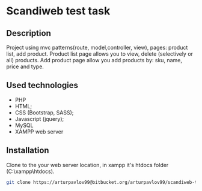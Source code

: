 # Scandiweb test task

## Description

Project using mvc patterns(route, model,controller, view), pages: product list, add product. Product list page allows you to view, delete (selectively or all) products.
Add product page allow you add products by: sku, name, price and type.

## Used technologies

* PHP
* HTML;
* CSS (Bootstrap, SASS);
* Javascript (jquery);
* MySQL
* XAMPP web server

## Installation

Clone to the your web server location, in xampp it's htdocs folder (C:\xampp\htdocs).

```bash
git clone https://arturpavlov99@bitbucket.org/arturpavlov99/scandiweb-test-task.git